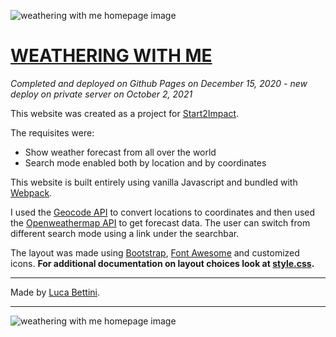 ![weathering with me homepage image](https://lucabettini.com/images/weatheringwithme_1.jpg)

# [WEATHERING WITH ME](https://weatheringwithme.lucabettini.com)

<i>Completed and deployed on Github Pages on December 15, 2020 - new deploy on private server on October 2, 2021</i>

This website was created as a project for [Start2Impact](https://www.start2impact.it/).<br>

The requisites were:

- Show weather forecast from all over the world
- Search mode enabled both by location and by coordinates<br>

This website is built entirely using vanilla Javascript and bundled with [Webpack](https://webpack.js.org/).

I used the [Geocode API](https://geocodeapi.io/) to convert locations to coordinates and then used the [Openweathermap API](https://openweathermap.org/api) to get forecast data. The user can switch from different search mode using a link under the searchbar.

The layout was made using [Bootstrap](https://getbootstrap.com/), [Font Awesome](https://fontawesome.com/) and customized icons. **For additional documentation on layout choices look at [style.css](https://github.com/lucabettini/weathering-with-me/blob/main/styles/style.css).**

---

Made by [Luca Bettini](https://lucabettini.github.io/index.html).

---

![weathering with me homepage image](https://lucabettini.com/images/weatheringwithme_2.jpg)
